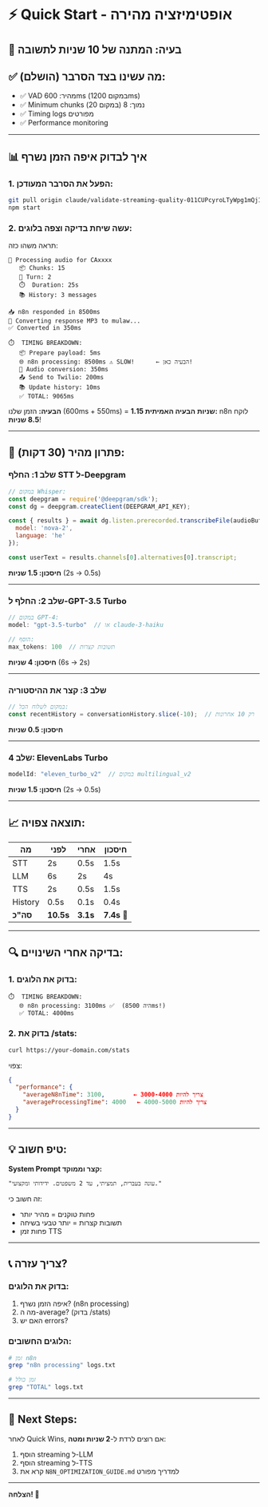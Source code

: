 # ⚡ Quick Start - אופטימיזציה מהירה

## 🎯 בעיה: המתנה של 10 שניות לתשובה

## ✅ מה עשינו בצד הסרבר (הושלם):
- ✅ VAD מהיר: 600ms (במקום 1200ms)
- ✅ Minimum chunks נמוך: 8 (במקום 20)
- ✅ Timing logs מפורטים
- ✅ Performance monitoring

---

## 📊 איך לבדוק איפה הזמן נשרף

### 1. הפעל את הסרבר המעודכן:
```bash
git pull origin claude/validate-streaming-quality-011CUPcyroLTyWpg1mQj1dF5
npm start
```

### 2. עשה שיחת בדיקה וצפה בלוגים:

תראה משהו כזה:
```
🎤 Processing audio for CAxxxx
   📦 Chunks: 15
   🔢 Turn: 2
   ⏱️  Duration: 25s
   📚 History: 3 messages

📥 n8n responded in 8500ms
🔄 Converting response MP3 to mulaw...
✅ Converted in 350ms

⏱️  TIMING BREAKDOWN:
   📦 Prepare payload: 5ms
   🌐 n8n processing: 8500ms ⚠️ SLOW!      ← הבעיה כאן!
   🔄 Audio conversion: 350ms
   📤 Send to Twilio: 200ms
   📚 Update history: 10ms
   ✅ TOTAL: 9065ms
```

**הבעיה:** הזמן שלנו (600ms + 550ms) = **1.15 שניות**
**הבעיה האמיתית:** n8n לוקח **8.5 שניות**!

---

## 🚀 פתרון מהיר (30 דקות):

### שלב 1: החלף STT ל-Deepgram
```javascript
// במקום Whisper:
const deepgram = require('@deepgram/sdk');
const dg = deepgram.createClient(DEEPGRAM_API_KEY);

const { results } = await dg.listen.prerecorded.transcribeFile(audioBuffer, {
  model: 'nova-2',
  language: 'he'
});

const userText = results.channels[0].alternatives[0].transcript;
```

**חיסכון: 1.5 שניות** (2s → 0.5s)

---

### שלב 2: החלף ל-GPT-3.5 Turbo
```javascript
// במקום GPT-4:
model: "gpt-3.5-turbo"  // או claude-3-haiku

// הוסף:
max_tokens: 100  // תשובות קצרות
```

**חיסכון: 4 שניות** (6s → 2s)

---

### שלב 3: קצר את ההיסטוריה
```javascript
// במקום לשלוח הכל:
const recentHistory = conversationHistory.slice(-10);  // רק 10 אחרונות
```

**חיסכון: 0.5 שניות**

---

### שלב 4: ElevenLabs Turbo
```javascript
modelId: "eleven_turbo_v2"  // במקום multilingual_v2
```

**חיסכון: 1.5 שניות** (2s → 0.5s)

---

## 📈 תוצאה צפויה:

| מה | לפני | אחרי | חיסכון |
|----|------|------|--------|
| STT | 2s | 0.5s | 1.5s |
| LLM | 6s | 2s | 4s |
| TTS | 2s | 0.5s | 1.5s |
| History | 0.5s | 0.1s | 0.4s |
| **סה"כ** | **10.5s** | **3.1s** | **7.4s** 🎉 |

---

## 🔍 בדיקה אחרי השינויים:

### 1. בדוק את הלוגים:
```
⏱️  TIMING BREAKDOWN:
   🌐 n8n processing: 3100ms ✅  (היה 8500ms!)
   ✅ TOTAL: 4000ms
```

### 2. בדוק את /stats:
```bash
curl https://your-domain.com/stats
```

צפוי:
```json
{
  "performance": {
    "averageN8nTime": 3100,        ← צריך להיות 3000-4000
    "averageProcessingTime": 4000   ← צריך להיות 4000-5000
  }
}
```

---

## 💡 טיפ חשוב:

**System Prompt קצר וממוקד:**
```
"עונה בעברית, תמציתי, עד 2 משפטים. ידידותי ומקצועי."
```

זה חשוב כי:
- פחות טוקנים = מהיר יותר
- תשובות קצרות = יותר טבעי בשיחה
- פחות זמן TTS

---

## 📞 צריך עזרה?

### בדוק את הלוגים:
1. איפה הזמן נשרף? (n8n processing)
2. מה ה-average? (בדוק /stats)
3. האם יש errors?

### הלוגים החשובים:
```bash
# זמן n8n
grep "n8n processing" logs.txt

# זמן כולל
grep "TOTAL" logs.txt
```

---

## 🎯 Next Steps:

לאחר Quick Wins, אם רוצים לרדת ל-**2 שניות ומטה**:
1. הוסף streaming ל-LLM
2. הוסף streaming ל-TTS
3. קרא את `N8N_OPTIMIZATION_GUIDE.md` למדריך מפורט

---

**הצלחה! 🚀**
